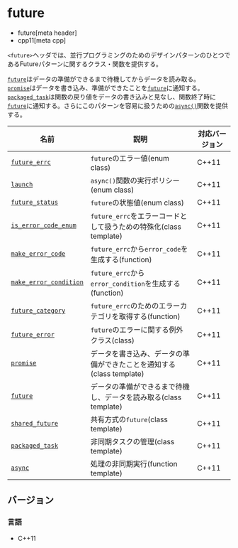 # future
* future[meta header]
* cpp11[meta cpp]

`<future>`ヘッダでは、並行プログラミングのためのデザインパターンのひとつであるFutureパターンに関するクラス・関数を提供する。

[`future`](future/future.md)はデータの準備ができるまで待機してからデータを読み取る。  
[`promise`](future/promise.md)はデータを書き込み、準備ができたことを[`future`](future.md)に通知する。  
[`packaged_task`](future/packaged_task.md)は関数の戻り値をデータの書き込みと見なし、関数終了時に[`future`](future/future.md)に通知する。さらにこのパターンを容易に扱うための[`async()`](future/async.md)関数を提供する。

| 名前 | 説明 | 対応バージョン |
|------------------------------------------------------------|--------------------------------|-------|
| [`future_errc`](future/future_errc.md)                   | `future`のエラー値(enum class) | C++11 |
| [`launch`](future/launch.md)                             | `async()`関数の実行ポリシー(enum class) | C++11 |
| [`future_status`](future/future_status.md)               | `future`の状態値(enum class) | C++11 |
| [`is_error_code_enum`](future/is_error_code_enum.md)     | `future_errc`をエラーコードとして扱うための特殊化(class template) | C++11 |
| [`make_error_code`](future/make_error_code.md)           | `future_errc`から`error_code`を生成する(function) | C++11 |
| [`make_error_condition`](future/make_error_condition.md) | `future_errc`から`error_condition`を生成する(function) | C++11 |
| [`future_category`](future/future_category.md)           | `future_errc`のためのエラーカテゴリを取得する(function) | C++11 |
| [`future_error`](future/future_error.md)                 | `future`のエラーに関する例外クラス(class) | C++11 |
| [`promise`](future/promise.md)                           | データを書き込み、データの準備ができたことを通知する(class template) | C++11 |
| [`future`](future/future.md)                             | データの準備ができるまで待機し、データを読み取る(class template) | C++11 |
| [`shared_future`](future/shared_future.md)               | 共有方式の`future`(class template) | C++11 |
| [`packaged_task`](future/packaged_task.md)               | 非同期タスクの管理(class template) | C++11 |
| [`async`](future/async.md)                               | 処理の非同期実行(function template) | C++11 |


## バージョン
### 言語
- C++11

